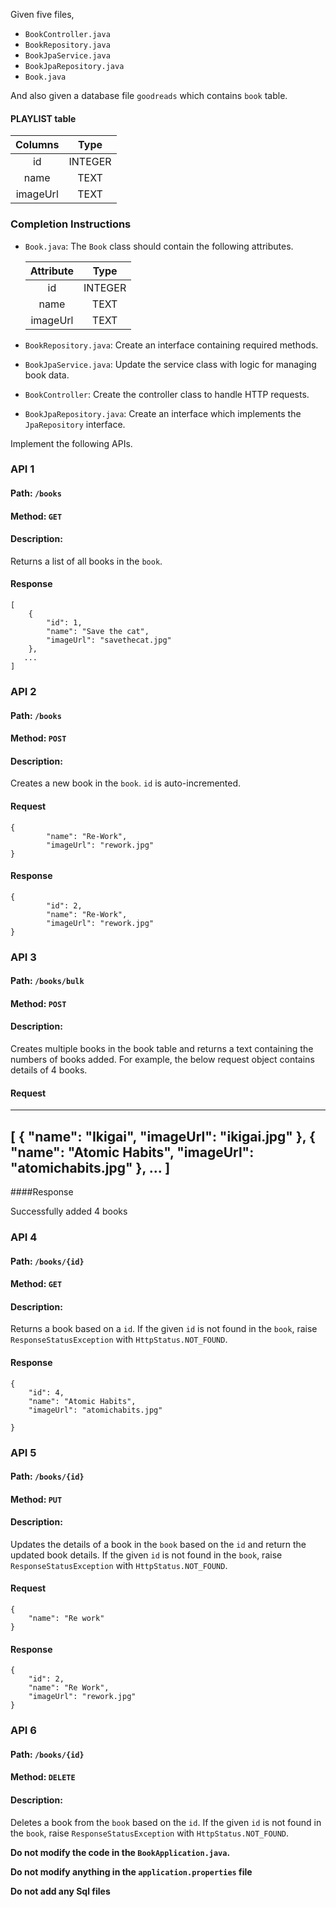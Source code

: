 Given five files,

- `BookController.java` 
- `BookRepository.java`
- `BookJpaService.java`
- `BookJpaRepository.java`
- `Book.java`

And also given a database file `goodreads` which contains `book` table.

#### PLAYLIST table

|    Columns    |  Type   |
| :-----------: | :-----: |
|    id         | INTEGER |
|   name        |  TEXT   |
|   imageUrl    |  TEXT   |


### Completion Instructions

- `Book.java`: The `Book` class should contain the following attributes.

  |   Attribute   |  Type   |
  | :-----------: | :----:  |
  |    id         | INTEGER |
  |   name        |  TEXT   |
  |   imageUrl    |  TEXT   |

- `BookRepository.java`: Create an interface containing required methods.
- `BookJpaService.java`: Update the service class with logic for managing book data.
- `BookController`: Create the controller class to handle HTTP requests.
- `BookJpaRepository.java`: Create an interface which implements the `JpaRepository` interface.

Implement the following APIs.

### API 1

#### Path: `/books`

#### Method: `GET`

#### Description:

Returns a list of all books in the `book`.

#### Response

```
[
    {
        "id": 1,
        "name": "Save the cat",
        "imageUrl": "savethecat.jpg"
    },
   ...
]
```

### API 2

#### Path: `/books`

#### Method: `POST`

#### Description:

Creates a new book in the `book`. `id` is auto-incremented.

#### Request

```
{
        "name": "Re-Work",
        "imageUrl": "rework.jpg"
}

```

#### Response

```
{
        "id": 2,
        "name": "Re-Work",
        "imageUrl": "rework.jpg"
}
```

### API 3

#### Path: `/books/bulk`

#### Method: `POST`

#### Description:

Creates multiple books in the book table and returns a text containing the numbers of books added.
For example, the below request object contains details of 4 books.

#### Request
---
[
    {
        "name": "Ikigai",
        "imageUrl": "ikigai.jpg"
    },
    {
        "name": "Atomic Habits",
        "imageUrl": "atomichabits.jpg"
    },
    ...
]
---

####Response

Successfully added 4 books

### API 4

#### Path: `/books/{id}`

#### Method: `GET`

#### Description:

Returns a book based on a `id`. If the given `id` is not found in the `book`, raise `ResponseStatusException` with `HttpStatus.NOT_FOUND`.

#### Response

```
{
    "id": 4,
    "name": "Atomic Habits",
    "imageUrl": "atomichabits.jpg"

}
```

### API 5

#### Path: `/books/{id}`

#### Method: `PUT`

#### Description:

Updates the details of a book in the `book` based on the `id` and return the updated book details.
If the given `id` is not found in the `book`, raise `ResponseStatusException` with `HttpStatus.NOT_FOUND`.

#### Request

```
{
    "name": "Re work"
}
```

#### Response

```
{
    "id": 2,
    "name": "Re Work",
    "imageUrl": "rework.jpg"
}

```

### API 6

#### Path: `/books/{id}`

#### Method: `DELETE`

#### Description:

Deletes a book from the `book`  based on the `id`. If the given `id` is not found in the `book`, raise `ResponseStatusException` with `HttpStatus.NOT_FOUND`.

**Do not modify the code in the `BookApplication.java`.**

**Do not  modify anything in the `application.properties` file**

**Do not add any Sql files**

